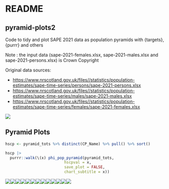 README
================

## pyramid-plots2

Code to tidy and plot SAPE 2021 data as population pyramids with
{targets}, {purrr} and others

Note : the input data (sape-2021-females.xlsx, sape-2021-males.xlsx and
sape-2021-persons.xlsx) is Crown Copyright

Original data sources:

- <https://www.nrscotland.gov.uk/files//statistics/population-estimates/sape-time-series/persons/sape-2021-persons.xlsx>  
- <https://www.nrscotland.gov.uk/files//statistics/population-estimates/sape-time-series/males/sape-2021-males.xlsx>
- <https://www.nrscotland.gov.uk/files//statistics/population-estimates/sape-time-series/females/sape-2021-females.xlsx>


![](README_files/figure-gfm/visnet-1.png)

## Pyramid Plots

``` r
hscp <- pyramid_tots %>% distinct(CP_Name) %>% pull() %>% sort()
```

``` r
hscp |>
  purrr::walk(\(x) phi_pop_pyramid(pyramid_tots,
                          hscpval = x,
                          save_plot = FALSE,
                          chart_subtitle = x)) 
```

![](README_files/figure-gfm/unnamed-chunk-2-1.png)<!-- -->![](README_files/figure-gfm/unnamed-chunk-2-2.png)<!-- -->![](README_files/figure-gfm/unnamed-chunk-2-3.png)<!-- -->![](README_files/figure-gfm/unnamed-chunk-2-4.png)<!-- -->![](README_files/figure-gfm/unnamed-chunk-2-5.png)<!-- -->![](README_files/figure-gfm/unnamed-chunk-2-6.png)<!-- -->![](README_files/figure-gfm/unnamed-chunk-2-7.png)<!-- -->![](README_files/figure-gfm/unnamed-chunk-2-8.png)<!-- -->![](README_files/figure-gfm/unnamed-chunk-2-9.png)<!-- -->![](README_files/figure-gfm/unnamed-chunk-2-10.png)<!-- -->![](README_files/figure-gfm/unnamed-chunk-2-11.png)<!-- -->![](README_files/figure-gfm/unnamed-chunk-2-12.png)<!-- -->![](README_files/figure-gfm/unnamed-chunk-2-13.png)<!-- -->
